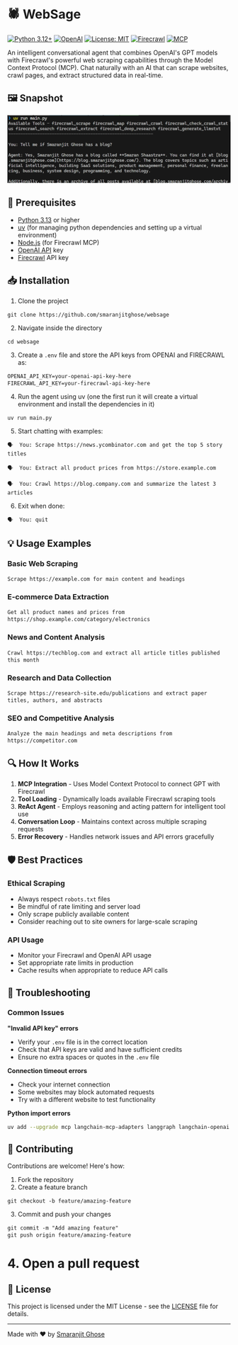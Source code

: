 # 🕷️ WebSage

[![Python 3.12+](https://img.shields.io/badge/Python-3.8+-blue.svg)](https://www.python.org/downloads/)
[![OpenAI](https://img.shields.io/badge/OpenAI-GPT--4o--mini-green.svg)](https://openai.com/)
[![License: MIT](https://img.shields.io/badge/License-MIT-yellow.svg)](https://opensource.org/licenses/MIT)
[![Firecrawl](https://img.shields.io/badge/Firecrawl-Web%20Scraping-orange.svg)](https://firecrawl.dev/)
[![MCP](https://img.shields.io/badge/MCP-Model%20Context%20Protocol-purple.svg)](https://modelcontextprotocol.io/)

An intelligent conversational agent that combines OpenAI's GPT models with Firecrawl's powerful web scraping capabilities through the Model Context Protocol (MCP). Chat naturally with an AI that can scrape websites, crawl pages, and extract structured data in real-time.

## 🖼️ Snapshot

![working](./assets/output.png)

## 🔧 Prerequisites

- [Python 3.13](https://www.python.org/downloads/) or higher
- [uv](https://docs.astral.sh/uv/#highlights) (for managing python dependencies and setting up a virtual environment)
- [Node.js](https://nodejs.org/en) (for Firecrawl MCP)
- [OpenAI API](https://platform.openai.com) key
- [Firecrawl](https://www.firecrawl.dev/) API key

## 📥 Installation

1. Clone the project

```
git clone https://github.com/smaranjitghose/websage
```

2. Navigate inside the directory

```
cd websage
```
3. Create a `.env` file and store the API keys from OPENAI and FIRECRAWL as:

```
OPENAI_API_KEY=your-openai-api-key-here
FIRECRAWL_API_KEY=your-firecrawl-api-key-here
```

4. Run the agent using uv (one the first run it will create a virtual environment and install the dependencies in it)

```
uv run main.py
```

5. Start chatting with examples:

```
🗣️  You: Scrape https://news.ycombinator.com and get the top 5 story titles

🗣️  You: Extract all product prices from https://store.example.com

🗣️  You: Crawl https://blog.company.com and summarize the latest 3 articles
```

6. Exit when done:

```
🗣️  You: quit
```




## 💡 Usage Examples

### Basic Web Scraping
```
Scrape https://example.com for main content and headings
```

### E-commerce Data Extraction
```
Get all product names and prices from https://shop.example.com/category/electronics
```

### News and Content Analysis
```
Crawl https://techblog.com and extract all article titles published this month
```

### Research and Data Collection
```
Scrape https://research-site.edu/publications and extract paper titles, authors, and abstracts
```

### SEO and Competitive Analysis
```
Analyze the main headings and meta descriptions from https://competitor.com
```

## 🔍 How It Works

1. **MCP Integration** - Uses Model Context Protocol to connect GPT with Firecrawl
2. **Tool Loading** - Dynamically loads available Firecrawl scraping tools
3. **ReAct Agent** - Employs reasoning and acting pattern for intelligent tool use
4. **Conversation Loop** - Maintains context across multiple scraping requests
5. **Error Recovery** - Handles network issues and API errors gracefully

## 🛡️ Best Practices

### Ethical Scraping
- Always respect `robots.txt` files
- Be mindful of rate limiting and server load
- Only scrape publicly available content
- Consider reaching out to site owners for large-scale scraping

### API Usage
- Monitor your Firecrawl and OpenAI API usage
- Set appropriate rate limits in production
- Cache results when appropriate to reduce API calls

## 🔧 Troubleshooting

### Common Issues


**"Invalid API key" errors**
- Verify your `.env` file is in the correct location
- Check that API keys are valid and have sufficient credits
- Ensure no extra spaces or quotes in the `.env` file

**Connection timeout errors**
- Check your internet connection
- Some websites may block automated requests
- Try with a different website to test functionality

**Python import errors**
```bash
uv add --upgrade mcp langchain-mcp-adapters langgraph langchain-openai python-dotenv
```

## 🤝 Contributing

Contributions are welcome! Here's how:

1. Fork the repository
2. Create a feature branch
```
git checkout -b feature/amazing-feature
```
3. Commit and push your changes
```
git commit -m "Add amazing feature"
git push origin feature/amazing-feature
```
# 4. Open a pull request


## 📝 License

This project is licensed under the MIT License - see the [LICENSE](LICENSE) file for details.

---

Made with ❤️ by [Smaranjit Ghose](https://github.com/smaranjitghose)